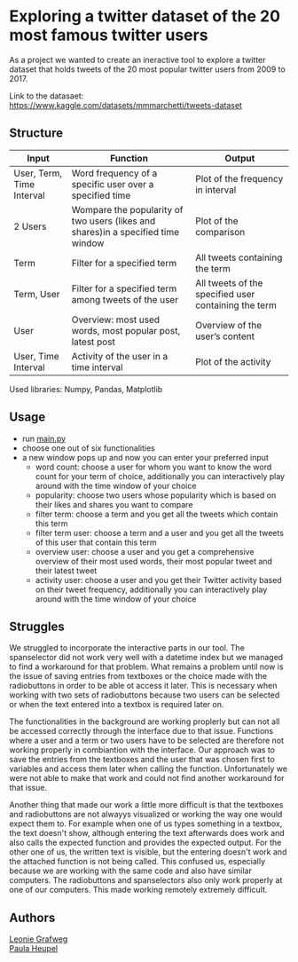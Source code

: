 # Exploring a twitter dataset of the 20 most famous twitter users

As a project we wanted to create an ineractive tool to explore a twitter dataset that holds tweets of the 20 most popular twitter users from 2009 to 2017.

Link to the datasaet:
https://www.kaggle.com/datasets/mmmarchetti/tweets-dataset

## Structure

| Input  | Function | Output |
| ------------- | ------------- | ------------- |
| User, Term, Time Interval  | Word frequency of a specific user over a specified time  | Plot of the frequency in interval  |
| 2 Users  | Wompare the popularity of two users (likes and shares)in a specified time window  | Plot of the comparison  |
| Term  | Filter for a specified term  | All tweets containing the term  |
| Term, User  | Filter for a specified term among tweets of the user  | All tweets of the specified user containing the term  |
| User  | Overview: most used words, most popular post, latest post  | Overview of the user’s content  |
| User, Time Interval | Activity of the user in a time interval  | Plot of the activity  |

Used libraries: Numpy, Pandas, Matplotlib

## Usage
- run [main.py](main.py)
- choose one out of six functionalities 
- a new window pops up and now you can enter your preferred input
  - word count: choose a user for whom you want to know the word count for your term of choice, additionally you can interactively play around with the time window of your choice 
  - popularity: choose two users whose popularity which is based on their likes and shares you want to compare
  - filter term: choose a term and you get all the tweets which contain this term
  - filter term user: choose a term and a user and you get all  the tweets of this user that contain this term
  - overview user: choose a user and you get a comprehensive overview of their most used words, their most popular tweet and their latest tweet
  - activity user: choose a user and you get their Twitter activity based on their tweet frequency, additionally you can interactively play around with the time window of your choice 


## Struggles
We struggled to incorporate the interactive parts in our tool.
The spanselector did not work very well with a datetime index but we managed to find a workaround for that problem.
What remains a problem until now is the issue of saving entries from textboxes or the choice made with the radiobuttons in order to be able ot access it later.
This is necessary when working with two sets of radiobuttons because two users can be selected or when the text entered into a textbox is required later on.

The functionalities in the background are working proplerly but can not all be accessed correctly through the interface due to that issue.
Functions where a user and a term or two users have to be selected are therefore not working properly in combiantion with the interface.
Our approach was to save the entries from the textboxes and the user that was chosen first to variables and access them later when calling the function.
Unfortunately we were not able to make that work and could not find another workaround for that issue.

Another thing that made our work a little more difficult is that the textboxes and radiobuttons are not alwayys visualized or working the way one would expect them to.
For example when one of us types something in a textbox, the text doesn't show, although entering the text afterwards does work and also calls the expected function and provides the expected output.
For the other one of us, the written text is visible, but the entering doesn't work and the attached function is not being called.
This confused us, especially because we are working with the same code and also have similar computers.
The radiobuttons and spanselectors also only work properly at one of our computers.
This made working remotely extremely difficult.


## Authors
[Leonie Grafweg](mailto:lgrafweg@uos.de)<br/>
[Paula Heupel](mailto:pheupel@uos.de)<br/>
